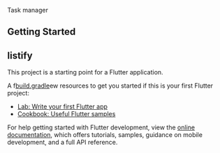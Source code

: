 Task manager

## Getting Started
## listify

This project is a starting point for a Flutter application.

A f[build.gradle](android%2Fapp%2Fbuild.gradle)ew resources to get you started if this is your first Flutter project:

- [Lab: Write your first Flutter app](https://docs.flutter.dev/get-started/codelab)
- [Cookbook: Useful Flutter samples](https://docs.flutter.dev/cookbook)

For help getting started with Flutter development, view the
[online documentation](https://docs.flutter.dev/), which offers tutorials,
samples, guidance on mobile development, and a full API reference.

